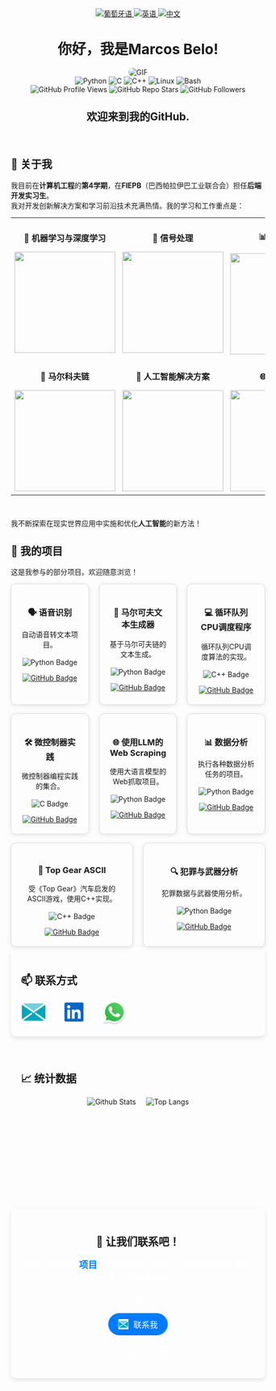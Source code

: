 <div align="center">
  <a href="https://github.com/marcovins/marcovins/blob/main/README-PT.md">
    <img src="https://www.svgrepo.com/show/405433/flag-for-flag-brazil.svg" alt="葡萄牙语" width="50" height="50">
  </a>
  <a href="https://github.com/marcovins/marcovins/blob/main/README.md">
    <img src="https://www.svgrepo.com/show/405645/flag-for-flag-united-states.svg" alt="英语" width="50" height="50">
  </a>
  <a href="https://github.com/marcovins/marcovins/blob/main/README-CH.md">
    <img src="https://www.svgrepo.com/show/405448/flag-for-flag-china.svg" alt="中文" width="50" height="50">
  </a>
</div>

<div align="center">
  <h1>你好，我是Marcos Belo!</h1>
  <img src="https://media2.giphy.com/media/v1.Y2lkPTc5MGI3NjExZWw4MWtsNnFxM2ZrM3RmY20wOGc5dzQ5ZGJoc3ExMGJkYWU4azM4dCZlcD12MV9pbnRlcm5hbF9naWZfYnlfaWQmY3Q9Zw/bJ4TVNYNUympPgcpem/giphy.gif" alt="GIF" style="border-radius: 20px;">
</div>

<div align="center">
  <img src="https://img.shields.io/badge/Python-3776AB?style=round-the-badge&logo=python&logoColor=white" alt="Python">
  <img src="https://img.shields.io/badge/C-00599C?style=round-the-badge&logo=c&logoColor=white" alt="C">
  <img src="https://img.shields.io/badge/C++-00599C?style=round-the-badge&logo=c%2B%2B&logoColor=white" alt="C++">
  <img src="https://img.shields.io/badge/Linux-FCC624?style=round-the-badge&logo=linux&logoColor=black" alt="Linux">
  <img src="https://img.shields.io/badge/Bash-4EAA25?style=round-the-badge&logo=gnu-bash&logoColor=white" alt="Bash">
</div>

<div align="center">
  <img src="https://komarev.com/ghpvc/?username=marcovins&color=blue&style=round-the-badge" alt="GitHub Profile Views">
  <img src="https://img.shields.io/github/stars/marcovins?style=round-the-badge" alt="GitHub Repo Stars">
  <img src="https://img.shields.io/github/followers/marcovins?style=round-the-badge" alt="GitHub Followers">
</div>

<div align="center">
  <h2>欢迎来到我的GitHub.</h2>
</div>

<br>

## 🚀 关于我

我目前在**计算机工程**的**第4学期**，在**FIEPB**（巴西帕拉伊巴工业联合会）担任**后端开发实习生**。  
我对开发创新解决方案和学习前沿技术充满热情。我的学习和工作重点是：

<table>
  <tr>
    <td align="center">
      <h3>🧠 机器学习与深度学习</h3>
      <img src="https://media3.giphy.com/media/v1.Y2lkPTc5MGI3NjExdHQ4ZGw1cjNvMTM0ajM4dm1ycHI2cGNnczB4MmQ5YjJqaXE5Z29hOCZlcD12MV9pbnRlcm5hbF9naWZfYnlfaWQmY3Q9Zw/bpmNf92LmkoMw/giphy.gif" width="200px" height="200px">
    </td>
    <td align="center">
      <h3>🔧 信号处理</h3>
      <img src="https://media4.giphy.com/media/v1.Y2lkPTc5MGI3NjExYWN0MTBwMmFpeGl2cjJmZ2VwZnQweDFleWtyNmkwOHVmeHRxNG4zdSZlcD12MV9pbnRlcm5hbF9naWZfYnlfaWQmY3Q9Zw/X0iqiPHFdrEctzDKMU/giphy.gif" width="200px" height="200px">
    </td>
    <td align="center">
      <h3>📊 数据处理</h3>
      <img src="https://media3.giphy.com/media/v1.Y2lkPTc5MGI3NjExdW5zcDUyNG1iZmU1d253aDJ2MDBiaDE5ODUya3E1NGh1ajRlNHprbSZlcD12MV9pbnRlcm5hbF9naWZfYnlfaWQmY3Q9Zw/dtB7kgF86VwZWY5Iee/giphy.gif" width="200px" height="200px">
    </td>
  </tr>
  <tr>
    <td align="center">
      <h3>🧩 马尔科夫链</h3>
      <img src="https://media1.tenor.com/m/mskx_ROTkMAAAAAd/markov-chain-markovchain.gif" width="200px" height="200px">
    </td>
    <td align="center">
      <h3>🤖 人工智能解决方案</h3>
      <img src="https://media1.giphy.com/media/v1.Y2lkPTc5MGI3NjExNmMzdXA5ZTk4YjM1Z3ZuZnhpMW5meTgyeDF2a3ZqbDllMWQyN2htZyZlcD12MV9pbnRlcm5hbF9naWZfYnlfaWQmY3Q9Zw/l0ExlTPcZqobpseyY/giphy.gif" width="200px" height="200px">
    </td>
    <td align="center">
      <h3>🌐 网络抓取</h3>
      <img src="https://media4.giphy.com/media/v1.Y2lkPTc5MGI3NjExd3V0NG82OWN5eGpxazVzbmQxMGU0aHpienRoOXl2YmF0enpyOXV4biZlcD12MV9pbnRlcm5hbF9naWZfYnlfaWQmY3Q9Zw/26tn33aiTi1jkl6H6/giphy.gif" width="200px" height="200px">
    </td>
  </tr>
</table>

<br>

我不断探索在现实世界应用中实施和优化**人工智能**的新方法！

## 🚀 我的项目

这是我参与的部分项目。欢迎随意浏览！

<div align="center">
  <!-- 第一行：语音识别、马尔可夫文本生成器、循环队列CPU调度程序 -->
  <div style="display: flex; justify-content: center; gap: 20px;">
    <div style="width: 250px; text-align: center; border: 1px solid #ddd; padding: 20px; border-radius: 10px; box-shadow: 0 2px 10px rgba(0, 0, 0, 0.1);">
      <h3>🗣️ 语音识别</h3>
      <p>自动语音转文本项目。<br><br><img src="https://img.shields.io/badge/python-3776AB?style=round-square&logo=python&logoColor=white" alt="Python Badge"></p>
      <a href="https://github.com/marcovins/speech-recognition" target="_blank">
        <img src="https://img.shields.io/badge/GitHub-Project-blue?style=round-square" alt="GitHub Badge">
      </a>
    </div>
    <div style="width: 250px; text-align: center; border: 1px solid #ddd; padding: 20px; border-radius: 10px; box-shadow: 0 2px 10px rgba(0, 0, 0, 0.1);">
      <h3>🔄 马尔可夫文本生成器</h3>
      <p>基于马尔可夫链的文本生成。<br><br><img src="https://img.shields.io/badge/python-3776AB?style=round-square&logo=python&logoColor=white" alt="Python Badge"></p>
      <a href="https://github.com/marcovins/markov-text-generator" target="_blank">
        <img src="https://img.shields.io/badge/GitHub-Project-blue?style=round-square" alt="GitHub Badge">
      </a>
    </div>
    <div style="width: 250px; text-align: center; border: 1px solid #ddd; padding: 20px; border-radius: 10px; box-shadow: 0 2px 10px rgba(0, 0, 0, 0.1);">
      <h3>💻 循环队列CPU调度程序</h3>
      <p>循环队列CPU调度算法的实现。<br><br><img src="https://img.shields.io/badge/c++-00599C?style=round-square&logo=cplusplus&logoColor=white" alt="C++ Badge"></p>
      <a href="https://github.com/marcovins/round-robin-cpu-scheduler" target="_blank">
        <img src="https://img.shields.io/badge/GitHub-Project-blue?style=round-square" alt="GitHub Badge">
      </a>
    </div>
  </div>
  <br>
  <!-- 第二行：微控制器实践、Web Scraping LLM、数据分析 -->
  <div style="display: flex; justify-content: center; gap: 20px;">
    <div style="width: 250px; text-align: center; border: 1px solid #ddd; padding: 20px; border-radius: 10px; box-shadow: 0 2px 10px rgba(0, 0, 0, 0.1);">
      <h3>🛠️ 微控制器实践</h3>
      <p>微控制器编程实践的集合。<br><br><img src="https://img.shields.io/badge/-00599C?style=round-square&logo=c&logoColor=white" alt="C Badge"></p>
      <a href="https://github.com/marcovins/praticas-microcontroladores" target="_blank">
        <img src="https://img.shields.io/badge/GitHub-Project-blue?style=round-square" alt="GitHub Badge">
      </a>
    </div>
    <div style="width: 250px; text-align: center; border: 1px solid #ddd; padding: 20px; border-radius: 10px; box-shadow: 0 2px 10px rgba(0, 0, 0, 0.1);">
      <h3>🌐 使用LLM的Web Scraping</h3>
      <p>使用大语言模型的Web抓取项目。<br><br><img src="https://img.shields.io/badge/python-3776AB?style=round-square&logo=python&logoColor=white" alt="Python Badge"></p>
      <a href="https://github.com/marcovins/projeto-web-scraping-LLM" target="_blank">
        <img src="https://img.shields.io/badge/GitHub-Project-blue?style=round-square" alt="GitHub Badge">
      </a>
    </div>
    <div style="width: 250px; text-align: center; border: 1px solid #ddd; padding: 20px; border-radius: 10px; box-shadow: 0 2px 10px rgba(0, 0, 0, 0.1);">
      <h3>📊 数据分析</h3>
      <p>执行各种数据分析任务的项目。<br><br><img src="https://img.shields.io/badge/python-3776AB?style=round-square&logo=python&logoColor=white" alt="Python Badge"></p>
      <a href="https://github.com/marcovins/data-analysis" target="_blank">
        <img src="https://img.shields.io/badge/GitHub-Project-blue?style=round-square" alt="GitHub Badge">
      </a>
    </div>
  </div>
  <br>
  <!-- 第三行：Top Gear ASCII 和 犯罪与武器分析 -->
  <div style="display: flex; justify-content: center; gap: 20px;">
    <div style="width: 250px; text-align: center; border: 1px solid #ddd; padding: 20px; border-radius: 10px; box-shadow: 0 2px 10px rgba(0, 0, 0, 0.1);">
      <h3>🚗 Top Gear ASCII</h3>
      <p>受《Top Gear》汽车启发的ASCII游戏，使用C++实现。<br><br><img src="https://img.shields.io/badge/c++-00599C?style=round-square&logo=cplusplus&logoColor=white" alt="C++ Badge"></p>
      <a href="https://github.com/marcovins/top-gear-ascii" target="_blank">
        <img src="https://img.shields.io/badge/GitHub-Project-blue?style=round-square" alt="GitHub Badge">
      </a>
    </div>
    <div style="width: 250px; text-align: center; border: 1px solid #ddd; padding: 20px; border-radius: 10px; box-shadow: 0 2px 10px rgba(0, 0, 0, 0.1);">
      <h3>🔍 犯罪与武器分析</h3>
      <p>犯罪数据与武器使用分析。<br><br><img src="https://img.shields.io/badge/python-3776AB?style=round-square&logo=python&logoColor=white" alt="Python Badge"></p>
      <a href="https://github.com/marcovins/analise-armas-criminalidade-br" target="_blank">
        <img src="https://img.shields.io/badge/GitHub-Project-blue?style=round-square" alt="GitHub Badge">
      </a>
    </div>
  </div>
</div>

<!-- 联系部分 -->
<div style="text-align: left; padding: 20px; border-radius: 10px; background-color:rgb(0, 0, 0, 0); box-shadow: 0 4px 8px rgba(0, 0, 0, 0.1);">
  <h2>📫 联系方式</h2>
  <div style="display: inline-flex; gap: 30px; justify-content: center; align-items: center;">
    <a href="mailto:marcosbelods@gmail.com" style="transition: transform 0.3s ease;">
      <img alt="E-mail" width="50" height="50" src="https://raw.githubusercontent.com/marcovins/marcovins/master/icons/email.svg" style="border-radius: 10px; transition: transform 0.3s ease;">
    </a>
    <a href="https://www.linkedin.com/in/marcos-belo-b78775271/" style="transition: transform 0.3s ease;">
      <img alt="LinkedIn" width="50" height="50" src="https://raw.githubusercontent.com/marcovins/marcovins/master/icons/linkedin.svg" style="border-radius: 10px; transition: transform 0.3s ease;">
    </a>
    <a href="https://api.whatsapp.com/send?phone=5583988152350" style="transition: transform 0.3s ease;">
      <img alt="WhatsApp" width="50" height="50" src="https://raw.githubusercontent.com/marcovins/marcovins/master/icons/whatsapp.svg" style="border-radius: 10px; transition: transform 0.3s ease;">
    </a>
  </div>
</div>

<!-- 添加hover效果 -->
<style>
  div a:hover img, .badge:hover, .gif:hover, .project-card:hover, .stats:hover {
    transform: scale(1.1);
    transition: transform 0.3s ease;
  }

  .project-card {
    border: 1px solid #ddd;
    padding: 20px;
    border-radius: 10px;
    box-shadow: 0 2px 10px rgba(0, 0, 0, 0.1);
    transition: transform 0.3s ease, box-shadow 0.3s ease;
  }

  .stats {
    transition: transform 0.3s ease, box-shadow 0.3s ease;
  }

  .badge, .gif {
    transition: transform 0.3s ease;
  }
</style>

<br>

<!-- 统计部分 -->
<div style="text-align: left; padding: 20px; border-radius: 10px; background-color:rgb(0, 0, 0, 0); box-shadow: 0 4px 8px rgba(0, 0, 0, 0);">
  <h2>📈 统计数据</h2>
  <div style="display: flex; justify-content: center; gap: 20px;">
    <img src="https://github-readme-stats.vercel.app/api?username=marcovins&show_icons=true&theme=tokyonight&height=200" alt="Github Stats" style="height: 200px; width: auto;">
    <img src="https://github-readme-stats.vercel.app/api/top-langs/?username=marcovins&theme=tokyonight&layout=donut&height=200" alt="Top Langs" style="height: 200px; width: auto;">
  </div>
</div>

<div style="text-align: center; padding: 20px; border-radius: 10px; background-color: rgb(0, 0, 0, 0); box-shadow: 0 4px 8px rgba(0, 0, 0, 0.1);">
  <h2>🚀 让我们联系吧！</h2>
  <p style="font-size: 18px; color:rgb(255, 255, 255);">
    随时浏览我的<strong><a href="## 🚀 我的项目" style="color: #007BFF; text-decoration: none;">项目</a></strong>，如果你想合作或只是和我聊聊技术和开发，欢迎联系我。
  </p>
  <p style="font-size: 16px; color: rgb(255, 255, 255);">
    你的反馈和想法总是欢迎的。让我们一起创造一些了不起的东西！
  </p>
  <a href="mailto:marcosbelods@gmail.com" style="display: inline-flex; gap: 10px; align-items: center; padding: 10px 20px; border-radius: 30px; background-color: #007BFF; color: white; font-size: 16px; text-decoration: none; transition: transform 0.3s ease;">
    <img src="https://raw.githubusercontent.com/marcovins/marcovins/master/icons/email.svg" width="20" height="20" alt="E-mail"> 联系我
  </a>
  <br><br>
  <p style="font-size: 14px; color:rgb(255, 255, 255);">
    感谢访问我的个人资料！👋
  </p>
</div>

<!-- hover效果 -->
<style>
  a:hover {
    transform: scale(1.1);
    box-shadow: 0 4px 8px rgba(0, 0, 0, 0.2);
  }
</style>
